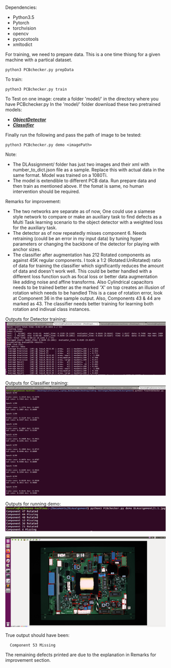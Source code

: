 Dependencies:

- Python3.5
- Pytorch
- torchvision
- opencv
- pycocotools
- xmltodict

For training, we need to prepare data. This is a one time thisng for a given machine with a partical dataset.
```
python3 PCBchecker.py prepData
```

To train:
```
python3 PCBchecker.py train
```

To Test on one image:
create a folder 'model/' in the directory where you have PCBchecker.py
In the 'model/' folder download these two pretrained models:
- [***ObjectDetector***](https://1drv.ms/u/s!Au_917wA6i4miiuXax4IPC_vU_pC?e=yFVRRD)
- [***Classifier***](https://1drv.ms/u/s!Au_917wA6i4miiy_A0103y14E_Ka?e=8a0lPD)

Finally run the following and pass the path of image to be tested:
```
python3 PCBchecker.py demo <imagePath>
```

Note: 
- The DLAssignment/ folder has just two images and their xml with number_to_dict.json file as a sample. Replace this with actual data in the same format. Model was trained on a 1080Ti.
- The model is extendible to different PCB data. Run prepare data and then train as mentioned above. If the fomat is same, no human intervention should be required.

Remarks for improvement: 
- The two networks are separate as of now, One could use a siamese style network to compare or make an auxiliary task to find defects as a Multi Task learning scenario to the object detector with a weighted loss for the auxiliary task.
- The detector as of now repeatedly misses component 6. Needs retraining (could be an error in my input data) by tuning hyper parameters or changing the backbone of the detector for playing with anchor sizes.
- The classifier after augmentation has 212 Rotated components as against 45K regular components. I took a 1:2 (Rotated:UnRotated) ratio of data for training the classifier which significantly reduces the amount of data and doesn't work well. This could be better handled with a different loss function such as focal loss or better data augmentation like adding noise and affine transforms. Also Cylindrical capacitors needs to be trained better as the marked 'X' on top creates an illusion of rotation which needs to be handled This is a case of rotation error, look at Component 36 in the sample output. Also, Components 43 & 44 are marked as 43. The classifier needs better training for learning both rotation and indivual class instances.

Outputs for Detector training:
![alt text](https://github.com/LalitPradhan/NanoNetsPCBChecker/blob/master/DLAssignment/detector.png)

Outputs for Classifier training:
![alt text](https://github.com/LalitPradhan/NanoNetsPCBChecker/blob/master/DLAssignment/Classifier.png)

Outputs for running demo:
![alt text](https://github.com/LalitPradhan/NanoNetsPCBChecker/blob/master/DLAssignment/SampleOutputTerminal.png)

![alt text](https://github.com/LalitPradhan/NanoNetsPCBChecker/blob/master/DLAssignment/SampleOutPut.png)

True output should have been:
```
  Component 53 Missing
```
The remaining defects printed are due to the explanation in Remarks for improvement section.
